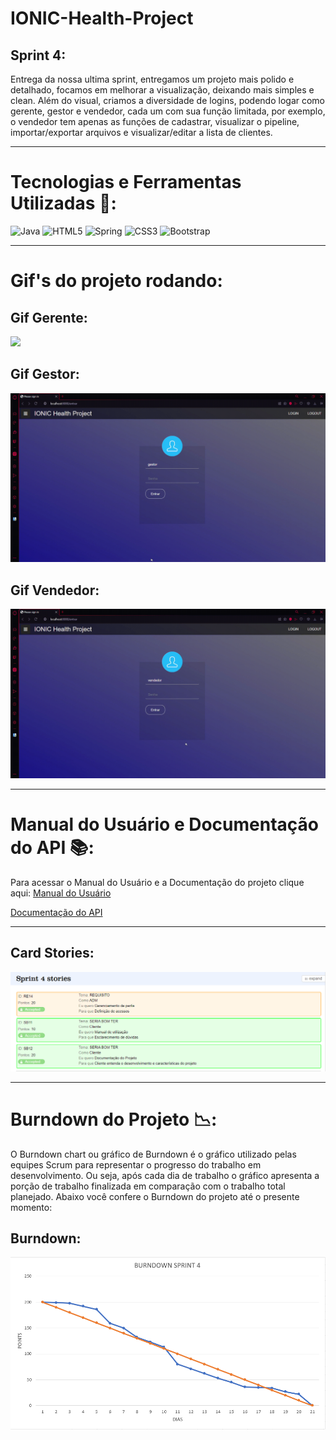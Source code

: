 # IONIC-Health-Project

## Sprint 4:
  Entrega da nossa ultima sprint, entregamos um projeto mais polido e detalhado, focamos em melhorar a visualização, deixando mais simples e clean. Além do visual, criamos a diversidade de logins, podendo logar como gerente, gestor e vendedor, cada um com sua função limitada, por exemplo, o vendedor tem apenas as funções de cadastrar, visualizar o pipeline, importar/exportar arquivos e visualizar/editar a lista de clientes.
  
___________________________________________________________________________________________________________________________________________________________________________________

# Tecnologias e Ferramentas Utilizadas 🧰:
![Java](https://img.shields.io/badge/java-%23ED8B00.svg?style=for-the-badge&logo=java&logoColor=white) ![HTML5](https://img.shields.io/badge/html5-%23E34F26.svg?style=for-the-badge&logo=html5&logoColor=white) ![Spring](https://img.shields.io/badge/spring-%236DB33F.svg?style=for-the-badge&logo=spring&logoColor=white) ![CSS3](https://img.shields.io/badge/css3-%231572B6.svg?style=for-the-badge&logo=css3&logoColor=white) ![Bootstrap](https://img.shields.io/badge/bootstrap-%23563D7C.svg?style=for-the-badge&logo=bootstrap&logoColor=white)
  
___________________________________________________________________________________________________________________________________________________________________________________

# Gif's do projeto rodando:

## Gif Gerente:
![](https://github.com/cpusfatec/IONIC-Health-Project/blob/main/Imagens/gerente.gif)

## Gif Gestor:
![](https://github.com/cpusfatec/IONIC-Health-Project/blob/main/Imagens/gestor.gif)

## Gif Vendedor:
![](https://github.com/cpusfatec/IONIC-Health-Project/blob/main/Imagens/vendedor.gif)

___________________________________________________________________________________________________________________________________________________________________________________

# Manual do Usuário e Documentação do API 📚:
Para acessar o Manual do Usuário e a Documentação do projeto clique aqui:
[Manual do Usuário](https://github.com/cpusfatec/IONIC-Health-Project/blob/main/Manual-do-usu%C3%A1rio-Ionic-Health.pdf)

[Documentação do API](https://github.com/cpusfatec/IONIC-Health-Project/blob/main/DOCUMENTA%C3%87%C3%83O%20API%20.pdf)
___________________________________________________________________________________________________________________________________________________________________________________

## Card Stories:
![](https://github.com/cpusfatec/IONIC-Health-Project/blob/main/Imagens/STORIES%20SPRINT%204.png)

___________________________________________________________________________________________________________________________________________________________________________________
# Burndown do Projeto 📉:
O Burndown chart ou gráfico de Burndown é o gráfico utilizado pelas equipes Scrum para representar o progresso do trabalho em desenvolvimento. Ou seja, após cada dia de trabalho o gráfico apresenta a porção de trabalho finalizada em comparação com o trabalho total planejado. Abaixo você confere o Burndown do projeto até o presente momento:

## Burndown:
![](https://github.com/cpusfatec/IONIC-Health-Project/blob/main/Imagens/BURNDOWN%20SPRINT%204.png)
